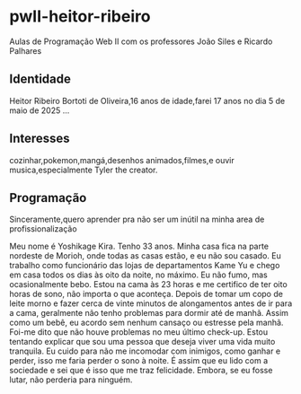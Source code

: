 # pwII-heitor-ribeiro
Aulas de Programação Web II com os professores João Siles e Ricardo Palhares
## Identidade
Heitor Ribeiro Bortoti de Oliveira,16 anos de idade,farei 17 anos no dia 5 de maio de 2025
...
## Interesses
cozinhar,pokemon,mangá,desenhos animados,filmes,e ouvir musica,especialmente Tyler the creator.

## Programação
Sinceramente,quero aprender pra não ser um inútil na minha area de profissionalização 

⁠Meu nome é Yoshikage Kira. Tenho 33 anos. Minha casa fica na parte nordeste de Morioh, onde todas as casas estão, e eu não sou casado. Eu trabalho como funcionário das lojas de departamentos Kame Yu e chego em casa todos os dias às oito da noite, no máximo. Eu não fumo, mas ocasionalmente bebo. Estou na cama às 23 horas e me certifico de ter oito horas de sono, não importa o que aconteça. Depois de tomar um copo de leite morno e fazer cerca de vinte minutos de alongamentos antes de ir para a cama, geralmente não tenho problemas para dormir até de manhã. Assim como um bebê, eu acordo sem nenhum cansaço ou estresse pela manhã. Foi-me dito que não houve problemas no meu último check-up. Estou tentando explicar que sou uma pessoa que deseja viver uma vida muito tranquila. Eu cuido para não me incomodar com inimigos, como ganhar e perder, isso me faria perder o sono à noite. É assim que eu lido com a sociedade e sei que é isso que me traz felicidade. Embora, se eu fosse lutar, não perderia para ninguém.